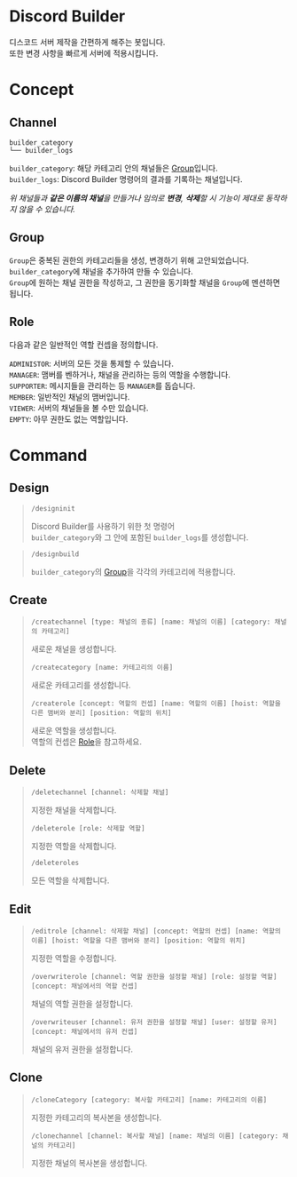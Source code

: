 # Discord Builder

디스코드 서버 제작을 간편하게 해주는 봇입니다.  
또한 변경 사항을 빠르게 서버에 적용시킵니다.

# Concept

## Channel

```
builder_category
└── builder_logs
```

`builder_category`: 해당 카테고리 안의 채널들은 [Group](#group)입니다.  
`builder_logs`: Discord Builder 명령어의 결과를 기록하는 채널입니다.

_위 채널들과 **같은 이름의 채널**을 만들거나 임의로 **변경**, **삭제**할 시 기능이 제대로 동작하지 않을 수 있습니다._

## Group

`Group`은 중복된 권한의 카테고리들을 생성, 변경하기 위해 고안되었습니다.  
`builder_category`에 채널을 추가하여 만들 수 있습니다.  
`Group`에 원하는 채널 권한을 작성하고, 그 권한을 동기화할 채널을 `Group`에 멘션하면 됩니다.

## Role

다음과 같은 일반적인 역할 컨셉을 정의합니다.

`ADMINISTOR`: 서버의 모든 것을 통제할 수 있습니다.  
`MANAGER`: 맴버를 벤하거나, 채널을 관리하는 등의 역할을 수행합니다.  
`SUPPORTER`: 메시지들을 관리하는 등 `MANAGER`를 돕습니다.  
`MEMBER`: 일반적인 채널의 맴버입니다.  
`VIEWER`: 서버의 채널들을 볼 수만 있습니다.  
`EMPTY`: 아무 권한도 없는 역할입니다.

# Command

## Design

> ```
> /designinit
> ```
>
> Discord Builder를 사용하기 위한 첫 명령어  
> `builder_category`와 그 안에 포함된 `builder_logs`를 생성합니다.

> ```
> /designbuild
> ```
>
> `builder_category`의 [Group](#group)을 각각의 카테고리에 적용합니다.

## Create

> ```
> /createchannel [type: 채널의 종류] [name: 채널의 이름] [category: 채널의 카테고리]
> ```
>
> 새로운 채널을 생성합니다.
>
> ```
> /createcategory [name: 카테고리의 이름]
> ```
>
> 새로운 카테고리를 생성합니다.
>
> ```
> /createrole [concept: 역할의 컨셉] [name: 역할의 이름] [hoist: 역할을 다른 맴버와 분리] [position: 역할의 위치]
> ```
>
> 새로운 역할을 생성합니다.  
> 역할의 컨셉은 [Role](#role)을 참고하세요.

## Delete

> ```
> /deletechannel [channel: 삭제할 채널]
> ```
>
> 지정한 채널을 삭제합니다.
>
> ```
> /deleterole [role: 삭제할 역할]
> ```
>
> 지정한 역할을 삭제합니다.
>
> ```
> /deleteroles
> ```
>
> 모든 역할을 삭제합니다.

## Edit

> ```
> /editrole [channel: 삭제할 채널] [concept: 역할의 컨셉] [name: 역할의 이름] [hoist: 역할을 다른 맴버와 분리] [position: 역할의 위치]
> ```
>
> 지정한 역할을 수정합니다.
>
> ```
> /overwriterole [channel: 역할 권한을 설정할 채널] [role: 설정할 역할] [concept: 채널에서의 역할 컨셉]
> ```
>
> 채널의 역할 권한을 설정합니다.
>
> ```
> /overwriteuser [channel: 유저 권한을 설정할 채널] [user: 설정할 유저] [concept: 채널에서의 유저 컨셉]
> ```
>
> 채널의 유저 권한을 설정합니다.

## Clone

> ```
> /cloneCategory [category: 복사할 카테고리] [name: 카테고리의 이름]
> ```
>
> 지정한 카테고리의 복사본을 생성합니다.
>
> ```
> /clonechannel [channel: 복사할 채널] [name: 채널의 이름] [category: 채널의 카테고리]
> ```
>
> 지정한 채널의 복사본을 생성합니다.
